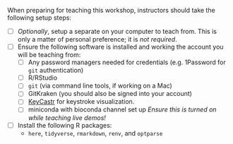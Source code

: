 When preparing for teaching this workshop, instructors should take the following setup steps:

* [ ] _Optionally_, setup a separate on your computer to teach from.
This is only a matter of personal preference; it is _not required_.
* [ ] Ensure the following software is installed and working the account you will be teaching from:
  * [ ] Any password managers needed for credentials (e.g. 1Password for `git` authentication)
  * [ ] R/RStudio
  * [ ] `git` (via command line tools, if working on a Mac)
  * [ ] GitKraken (you should also be signed into your account)
  * [ ] [KeyCastr](https://github.com/keycastr/keycastr) for keystroke visualization.
  * [ ] miniconda with bioconda channel set up
  _Ensure this is turned on while teaching live demos!_
* [ ] Install the following R packages:
  * `here`, `tidyverse`, `rmarkdown`, `renv`, and `optparse`
